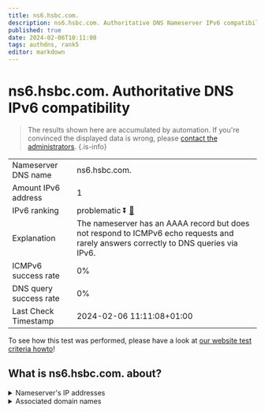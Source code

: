 ```yaml
---
title: ns6.hsbc.com.
description: ns6.hsbc.com. Authoritative DNS Nameserver IPv6 compatibility
published: true
date: 2024-02-06T10:11:08
tags: authdns, rank5
editor: markdown
---
```


# ns6.hsbc.com. Authoritative DNS IPv6 compatibility

> The results shown here are accumulated by automation. If you're convinced the displayed data is wrong, please [contact the administrators](/howto/chat). 
{.is-info}




|   |   |
| - | - |
| Nameserver DNS name | ns6.hsbc.com.
| Amount IPv6 address | 1
| IPv6 ranking | problematic :arrow_double_down: [🔗](/howto/ranking) |
| Explanation | The nameserver has an AAAA record but does not respond to ICMPv6 echo requests and rarely answers correctly to DNS queries via IPv6. |
| ICMPv6 success rate | 0%|
| DNS query success rate | 0% |
| Last Check Timestamp | 2024-02-06 11:11:08+01:00 |

To see how this test was performed, please have a look at [our website test criteria howto](/howto/testcriteria/authdns)!


## What is ns6.hsbc.com. about?




<details>
<summary>Nameserver's IP addresses</summary>

2a0c:6c40:c82f:3009::7

</details>



<details>
<summary>Associated domain names</summary>

www.hsbc.com

</details>
